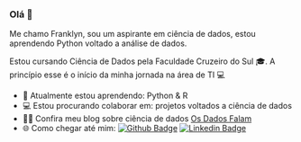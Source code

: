 ### Olá 👋

Me chamo Franklyn, sou um aspirante em ciência de dados, estou aprendendo Python voltado a análise de dados. 

Estou cursando Ciência de Dados pela Faculdade Cruzeiro do Sul 🎓. A princípio esse é o início da minha jornada na área de TI 💻


- 🌱 Atualmente estou aprendendo: Python & R
- 💻 Estou procurando colaborar em: projetos voltados a ciência de dados
- ✍🏼 Confira meu blog sobre ciência de dados [Os Dados Falam](https://os-dados-falam.medium.com/)
- 🌐 Como chegar até mim: [![Github Badge](https://img.shields.io/badge/-Github-000?style=flat-square&logo=Github&logoColor=white&link=https://github.com/frankgsilva)](https://github.com/frankgsilva)
[![Linkedin Badge](https://img.shields.io/badge/-LinkedIn-blue?style=flat-square&logo=Linkedin&logoColor=white&link=https://www.linkedin.com/in/franklynguimaraes/)](https://www.linkedin.com/in/franklynguimaraes/)
